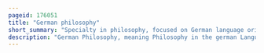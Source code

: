 ```yaml
---
pageid: 176051
title: "German philosophy"
short_summary: "Specialty in philosophy, focused on German language origin"
description: "German Philosophy, meaning Philosophy in the german Language or Philosophy by german People, in its Diversity, is fundamental for both the analytic and continental Traditions. It cites Figures such as Immanuel Kant gottfried wilhelm Leibniz Georg Wilhelm friedrich Hegel Karl Marx friedrich Nietzsche Martin Heidegger Ludwig wittgenstein the vienna Circle and the Frankfurt School which now count among the most famous and studied Philosophers of all Time. They are central to major philosophical Movements such as Rationalism german Idealism Romanticism dialectical Materialism Existentialism Phenomenology Hermeneutics logical Positivism and critical Theory. Sren kierkegaard the danish Philosopher is often included in Surveys of german Philosophy due to his extensive Engagement with german Thinkers."
---
```

